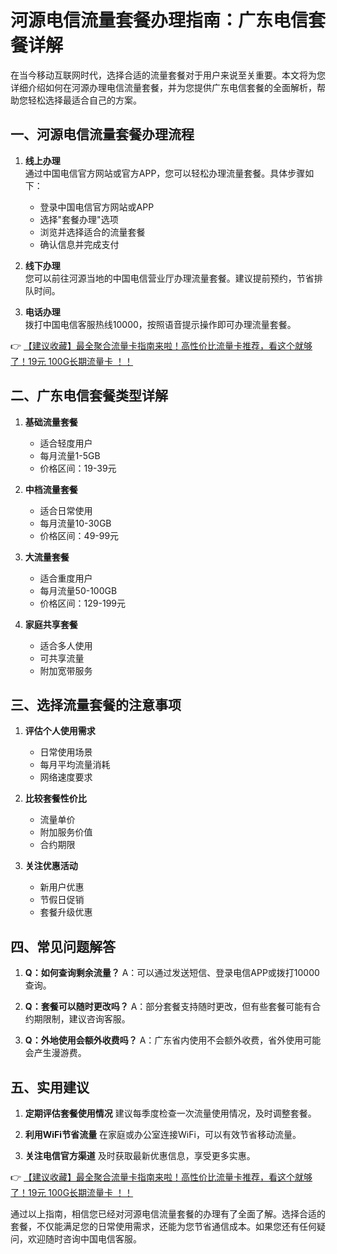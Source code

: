 # 河源电信流量套餐办理指南：广东电信套餐详解

在当今移动互联网时代，选择合适的流量套餐对于用户来说至关重要。本文将为您详细介绍如何在河源办理电信流量套餐，并为您提供广东电信套餐的全面解析，帮助您轻松选择最适合自己的方案。

## 一、河源电信流量套餐办理流程

1. **线上办理**  
   通过中国电信官方网站或官方APP，您可以轻松办理流量套餐。具体步骤如下：
   - 登录中国电信官方网站或APP
   - 选择"套餐办理"选项
   - 浏览并选择适合的流量套餐
   - 确认信息并完成支付

2. **线下办理**  
   您可以前往河源当地的中国电信营业厅办理流量套餐。建议提前预约，节省排队时间。

3. **电话办理**  
   拨打中国电信客服热线10000，按照语音提示操作即可办理流量套餐。

👉 [【建议收藏】最全聚合流量卡指南来啦！高性价比流量卡推荐，看这个就够了！19元 100G长期流量卡 ！！](https://bit.ly/Liuliangka)

## 二、广东电信套餐类型详解

1. **基础流量套餐**
   - 适合轻度用户
   - 每月流量1-5GB
   - 价格区间：19-39元

2. **中档流量套餐**
   - 适合日常使用
   - 每月流量10-30GB
   - 价格区间：49-99元

3. **大流量套餐**
   - 适合重度用户
   - 每月流量50-100GB
   - 价格区间：129-199元

4. **家庭共享套餐**
   - 适合多人使用
   - 可共享流量
   - 附加宽带服务

## 三、选择流量套餐的注意事项

1. **评估个人使用需求**
   - 日常使用场景
   - 每月平均流量消耗
   - 网络速度要求

2. **比较套餐性价比**
   - 流量单价
   - 附加服务价值
   - 合约期限

3. **关注优惠活动**
   - 新用户优惠
   - 节假日促销
   - 套餐升级优惠

## 四、常见问题解答

1. **Q：如何查询剩余流量？**
   A：可以通过发送短信、登录电信APP或拨打10000查询。

2. **Q：套餐可以随时更改吗？**
   A：部分套餐支持随时更改，但有些套餐可能有合约期限制，建议咨询客服。

3. **Q：外地使用会额外收费吗？**
   A：广东省内使用不会额外收费，省外使用可能会产生漫游费。

## 五、实用建议

1. **定期评估套餐使用情况**
   建议每季度检查一次流量使用情况，及时调整套餐。

2. **利用WiFi节省流量**
   在家庭或办公室连接WiFi，可以有效节省移动流量。

3. **关注电信官方渠道**
   及时获取最新优惠信息，享受更多实惠。

👉 [【建议收藏】最全聚合流量卡指南来啦！高性价比流量卡推荐，看这个就够了！19元 100G长期流量卡 ！！](https://bit.ly/Liuliangka)

通过以上指南，相信您已经对河源电信流量套餐的办理有了全面了解。选择合适的套餐，不仅能满足您的日常使用需求，还能为您节省通信成本。如果您还有任何疑问，欢迎随时咨询中国电信客服。